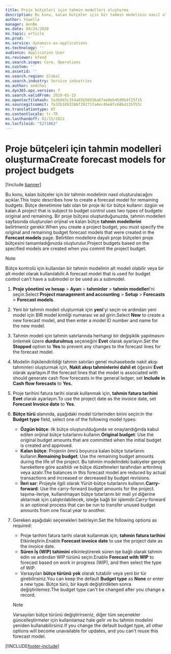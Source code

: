 ```yaml
---
title: Proje bütçeleri için tahmin modelleri oluşturma
description: Bu konu, kalan bütçeler için bir tahmin modelinin nasıl oluşturulacağını açıklar.
author: Yowelle
manager: AnnBe
ms.date: 04/24/2020
ms.topic: article
ms.prod: ''
ms.service: dynamics-ax-applications
ms.technology: ''
audience: Application User
ms.reviewer: kfend
ms.search.scope: Core, Operations
ms.custom: ''
ms.assetid: ''
ms.search.region: Global
ms.search.industry: Service industries
ms.author: andchoi
ms.dyn365.ops.version: 7
ms.search.validFrom: 2019-01-15
ms.openlocfilehash: 5a3b9d3c154a85b50536a67ae0eb45d9b4f25f15
ms.sourcegitcommit: fa32b1893286f20271fa4ec4be8fc68bd135f53c
ms.translationtype: HT
ms.contentlocale: tr-TR
ms.lasthandoff: 02/15/2021
ms.locfileid: "5271062"
---
```

# <a name="create-forecast-models-for-project-budgets"></a><span data-ttu-id="2ec1a-103">Proje bütçeleri için tahmin modelleri oluşturma</span><span class="sxs-lookup"><span data-stu-id="2ec1a-103">Create forecast models for project budgets</span></span> 

[!include [banner](../includes/banner.md)]

<span data-ttu-id="2ec1a-104">Bu konu, kalan bütçeler için bir tahmin modelinin nasıl oluşturulacağını açıklar.</span><span class="sxs-lookup"><span data-stu-id="2ec1a-104">This topic describes how to create a forecast model for remaining budgets.</span></span> <span data-ttu-id="2ec1a-105">Bütçe denetimine tabi olan bir proje iki tür bütçe kullanır: özgün ve kalan.</span><span class="sxs-lookup"><span data-stu-id="2ec1a-105">A project that is subject to budget control uses two types of budgets: original and remaining.</span></span> <span data-ttu-id="2ec1a-106">Bir proje bütçesi oluşturduğunuzda, tahmin modelleri sayfasında oluşturulan orijinal ve kalan bütçe **tahmin modellerini** belirtmeniz gerekir.</span><span class="sxs-lookup"><span data-stu-id="2ec1a-106">When you create a project budget, you must specify the original and remaining budget forecast models that were created in the **Forecast models** page.</span></span> <span data-ttu-id="2ec1a-107">Belirtilen modellere dayalı proje bütçeleri proje bütçesini tamamladığınızda oluşturulur.</span><span class="sxs-lookup"><span data-stu-id="2ec1a-107">Project budgets based on the specified models are created when you commit the project budget.</span></span>

> [!NOTE]
> <span data-ttu-id="2ec1a-108">Bütçe kontrolü için kullanılan bir tahmin modelinin alt modeli olabilir veya bir alt model olarak kullanılabilir.</span><span class="sxs-lookup"><span data-stu-id="2ec1a-108">A forecast model that is used for budget control can’t have a submodel or be used as a submodel.</span></span>

1. <span data-ttu-id="2ec1a-109">**Proje yönetimi ve hesap** > **Ayarı** > **tahminler**  > **tahmin modelleri**'ni seçin.</span><span class="sxs-lookup"><span data-stu-id="2ec1a-109">Select **Project management and accounting** > **Setup** > **Forecasts**  > **Forecast models**.</span></span>
2. <span data-ttu-id="2ec1a-110">Yeni bir tahmin modeli oluşturmak için **yeni**'yi seçin ve ardından yeni model için BIR model kimliği numarası ve ad girin.</span><span class="sxs-lookup"><span data-stu-id="2ec1a-110">Select **New** to create a new forecast model, and then enter a model ID number and name for the new model.</span></span> 
3. <span data-ttu-id="2ec1a-111">Tahmin modeli için tahmin satırlarında herhangi bir değişiklik yapılmasını önlemek üzere **durdurulmuş** seçeneğini **Evet** olarak ayarlayın.</span><span class="sxs-lookup"><span data-stu-id="2ec1a-111">Set the **Stopped** option to **Yes** to prevent any changes to the forecast lines for the forecast model.</span></span> 
4. <span data-ttu-id="2ec1a-112">Modelin ilişkilendirildiği tahmin satırları genel muhasebede nakit akışı tahminleri oluşturmak için, **Nakit akışı tahminlerini dahil et** öğesini **Evet** olarak ayarlayın.</span><span class="sxs-lookup"><span data-stu-id="2ec1a-112">If the forecast lines that the model is associated with should generate cash flow forecasts in the general ledger, set **Include in Cash flow forecasts** to **Yes.**</span></span> 
5. <span data-ttu-id="2ec1a-113">Proje tarihini fatura tarihi olarak kullanmak için, **tahmin fatura tarihini** **Evet** olarak ayarlayın.</span><span class="sxs-lookup"><span data-stu-id="2ec1a-113">To use the project date as the invoice date, set **Forecast Invoice date** to **Yes**.</span></span> 
6. <span data-ttu-id="2ec1a-114">**Bütçe türü** alanında, aşağıdaki model türlerinden birini seçin:</span><span class="sxs-lookup"><span data-stu-id="2ec1a-114">In the **Budget type** field, select one of the following model types:</span></span>

   - <span data-ttu-id="2ec1a-115">**Özgün bütçe**: ilk bütçe oluşturulduğunda ve onaylandığında kabul edilen orijinal bütçe tutarlarını kullanın.</span><span class="sxs-lookup"><span data-stu-id="2ec1a-115">**Original budget**: Use the original budget amounts that are committed when the initial budget is created and approved.</span></span>
   - <span data-ttu-id="2ec1a-116">**Kalan bütçe**: Projenin ömrü boyunca kalan bütçe tutarlarını kullanın.</span><span class="sxs-lookup"><span data-stu-id="2ec1a-116">**Remaining budget**: Use the remaining budget amounts during the life of the project.</span></span> <span data-ttu-id="2ec1a-117">Bu tahmin modelindeki bakiyeler gerçek hareketlere göre azaltıldı ve bütçe düzeltmeleri tarafından arttırılmış veya azalır.</span><span class="sxs-lookup"><span data-stu-id="2ec1a-117">The balances in this forecast model are reduced by actual transactions and increased or decreased by budget revisions.</span></span>
   - <span data-ttu-id="2ec1a-118">**İleri sar**: Projeyle ilgili olarak Yürüt-bütçe tutarlarını kullanın.</span><span class="sxs-lookup"><span data-stu-id="2ec1a-118">**Carry-forward**: Use the carry-forward budget amounts for the project.</span></span> <span data-ttu-id="2ec1a-119">taşıma-ileriye, kullanılmayan bütçe tutarlarını bir mali yıl diğerine aktarmak için çalıştırılabilecek, isteğe bağlı bir işlemdir.</span><span class="sxs-lookup"><span data-stu-id="2ec1a-119">Carry-forward is an optional process that can be run to transfer unused budget amounts from one fiscal year to another.</span></span>

7. <span data-ttu-id="2ec1a-120">Gereken aşağıdaki seçenekleri belirleyin:</span><span class="sxs-lookup"><span data-stu-id="2ec1a-120">Set the following options as required:</span></span>

   - <span data-ttu-id="2ec1a-121">Proje tarihini fatura tarihi olarak kullanmak için, **tahmin fatura tarihini** Etkinleştirin.</span><span class="sxs-lookup"><span data-stu-id="2ec1a-121">Enable **Forecast invoice date** to use the project date as the invoice date.</span></span>
   - <span data-ttu-id="2ec1a-122">**Süren İş (WIP) tahimini** etkinleştirerek süren işe bağlı olarak tahmin edin ve ardından WIP türünü seçin.</span><span class="sxs-lookup"><span data-stu-id="2ec1a-122">Enable **Forecast with WIP** to forecast based on work in progress (WIP), and then select the type of WIP.</span></span> 
   - <span data-ttu-id="2ec1a-123">Varsayılan **bütçe türünü** **yok** olarak tutabilir veya yeni bir tür girebilirsiniz.</span><span class="sxs-lookup"><span data-stu-id="2ec1a-123">You can keep the default **Budget type** as **None** or enter a new type.</span></span> <span data-ttu-id="2ec1a-124">Bütçe türü, bir kaydı değiştirdikten sonra değiştirilemez.</span><span class="sxs-lookup"><span data-stu-id="2ec1a-124">The budget type can't be changed after you change a record.</span></span>     
    > [!NOTE]
    > <span data-ttu-id="2ec1a-125">Varsayılan bütçe türünü değiştirirseniz, diğer tüm seçenekler güncelleştirmeler için kullanılamaz hale gelir ve bu tahmin modelini yeniden kullanabilirsiniz.</span><span class="sxs-lookup"><span data-stu-id="2ec1a-125">If you change the default budget type, all other options will become unavailable for updates, and you can't reuse this forecast model.</span></span> 
   


 



[!INCLUDE[footer-include](../includes/footer-banner.md)]
